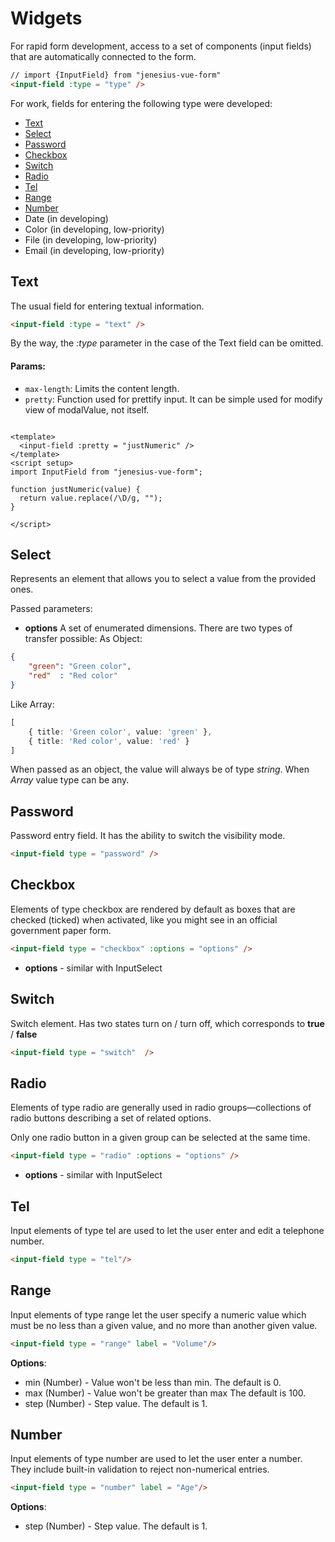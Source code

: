 <script setup>
import WidgetExampleInputText from '../components/inputs/widget-example-input-text.vue';
import WidgetExampleInputPassword from '../components/inputs/widget-example-input-password.vue';
import WidgetExampleInputSelect from '../components/inputs/widget-example-input-select.vue';
import WidgetExampleInputCheckbox from '../components/inputs/widget-example-input-checkbox.vue';
import WidgetExampleInputSwitch from '../components/inputs/widget-example-input-switch.vue';
import WidgetExampleInputRadio from '../components/inputs/widget-example-input-radio.vue';
import WidgetExampleInputTel from '../components/inputs/widget-example-input-tel.vue';
import WidgetExampleInputRange from '../components/inputs/widget-example-input-range.vue';
import WidgetExampleInputNumber from '../components/inputs/widget-example-input-number.vue';

</script>

# Widgets
For rapid form development, access to a set of components
(input fields) that are automatically connected to the form.
```html
// import {InputField} from "jenesius-vue-form"
<input-field :type = "type" />
```
For work, fields for entering the following type were developed:
- [Text](#text)
- [Select](#select)
- [Password](#password)
- [Checkbox](#checkbox)
- [Switch](#switch)
- [Radio](#radio)
- [Tel](#tel)
- [Range](#range)
- [Number](#number)
- Date (in developing)
- Color (in developing, low-priority)
- File (in developing, low-priority)
- Email (in developing, low-priority)

## Text
The usual field for entering textual information.
```html
<input-field :type = "text" />
```

<WidgetExampleInputText/>

By the way, the *:type* parameter in the case of the Text field can be omitted.

#### Params:

- `max-length`: Limits the content length.
- `pretty`: Function used for prettify input. It can be simple used for modify view of modalValue, not itself.

```vue

<template>
  <input-field :pretty = "justNumeric" />
</template>
<script setup>
import InputField from "jenesius-vue-form";

function justNumeric(value) {
  return value.replace(/\D/g, "");
}

</script>
```

## Select

Represents an element that allows you to select a value from the provided ones.

<WidgetExampleInputSelect/>

Passed parameters:
- **options** A set of enumerated dimensions. There are two types of transfer
possible:
As Object:
```json
{
	"green": "Green color",
    "red"  : "Red color"
}
```
Like Array:
```ts
[
	{ title: 'Green color', value: 'green' },
	{ title: 'Red color', value: 'red' }
]
```
When passed as an object, the value will always be of type *string*. When
*Array* value type can be any.

## Password
Password entry field. It has the ability to switch the visibility mode.
```html
<input-field type = "password" />
```
<WidgetExampleInputPassword/>

## Checkbox
Elements of type checkbox are rendered by default as boxes that are checked 
(ticked) when activated, like you might see in an official government paper form.
```html
<input-field type = "checkbox" :options = "options" />
```
- **options** - similar with InputSelect

<WidgetExampleInputCheckbox />

## Switch
Switch element. Has two states turn on / turn off, which corresponds to **true** / **false**
```html
<input-field type = "switch"  />
```
<WidgetExampleInputSwitch/>

## Radio
Elements of type radio are generally used in radio groups—collections of radio 
buttons describing a set of related options.

Only one radio button in a given group can be selected at the same time.
```html
<input-field type = "radio" :options = "options" />
```
- **options** - similar with InputSelect
<WidgetExampleInputRadio/>

## Tel
Input elements of type tel are used to let the user enter and edit a telephone number.

```html
<input-field type = "tel"/>
```

<WidgetExampleInputTel/>

## Range
Input elements of type range let the user specify a numeric value which must be no less than a given value, and no 
more than another given value.

```html
<input-field type = "range" label = "Volume"/>
```
**Options**:
- min (Number) - Value won't be less than min. The default is 0.
- max (Number) - Value won't be greater than max The default is 100.
- step (Number) - Step value. The default is 1.

<WidgetExampleInputRange/>

## Number

Input elements of type number are used to let the user enter a number. They include built-in validation to reject non-numerical entries.

```html
<input-field type = "number" label = "Age"/>
```
**Options**:
- step (Number) - Step value. The default is 1.

<WidgetExampleInputNumber/>